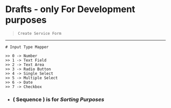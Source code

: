 # Drafts - only For Development purposes

>     Create Service Form

---

```
# Input Type Mapper

>> 0 -> Number
>> 1 -> Text Field
>> 2 -> Text Area
>> 3 -> Radio Button
>> 4 -> Single Select
>> 5 -> Multiple Select
>> 6 -> Date
>> 7 -> Checkbox

```

-   ### ( **Sequence** ) is for **_Sorting Purposes_**
